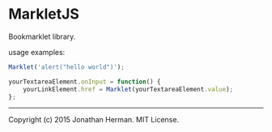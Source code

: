 # MarkletJS
Bookmarklet library.

usage examples:

```javascript
Marklet('alert("hello world")');
```

```javascript
yourTextareaElement.onInput = function() {
	yourLinkElement.href = Marklet(yourTextareaElement.value);
};
```

___

Copyright (c) 2015 Jonathan Herman. MIT License.
